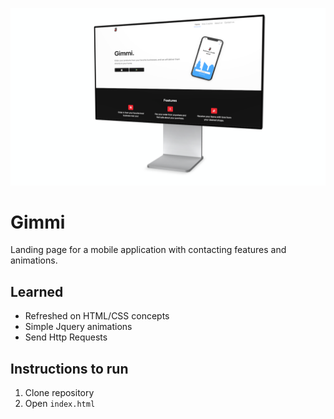 ![Gimmi Landing](media/gimmi_landing.png)
# Gimmi #
Landing page for a mobile application with contacting features and animations.
## Learned ##
* Refreshed on HTML/CSS concepts
* Simple Jquery animations
* Send Http Requests
## Instructions to run ##
1. Clone repository
2. Open `index.html`
